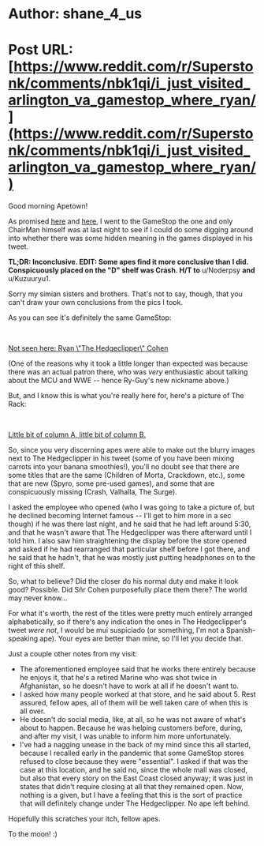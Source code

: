 # Author: shane_4_us
# Post URL: [https://www.reddit.com/r/Superstonk/comments/nbk1qi/i_just_visited_arlington_va_gamestop_where_ryan/](https://www.reddit.com/r/Superstonk/comments/nbk1qi/i_just_visited_arlington_va_gamestop_where_ryan/)


Good morning Apetown!

As promised [here](https://www.reddit.com/r/Superstonk/comments/nb5sh6/maybe_we_missed_some_triangles/gxxo5zm?utm_source=share&utm_medium=web2x&context=3) and [here](https://www.reddit.com/r/Superstonk/comments/nb4tbl/ryan_cohen_tweet/gxxiq6y?utm_source=share&utm_medium=web2x&context=3), I went to the GameStop the one and only ChairMan himself was at last night to see if I could do some digging around into whether there was some hidden meaning in the games displayed in his tweet.

**TL;DR: Inconclusive. EDIT: Some apes find it more conclusive than I did. Conspicuously placed on the "D" shelf was Crash. H/T to** u/Noderpsy **and** u/Kuzuuryu1.

Sorry my simian sisters and brothers. That's not to say, though, that you can't draw your own conclusions from the pics I took.

As you can see it's definitely the same GameStop:

&#x200B;

[Not seen here: Ryan \\"The Hedgeclipper\\" Cohen](https://preview.redd.it/aso34jysqwy61.jpg?width=3120&format=pjpg&auto=webp&s=049728f71fe7f7d025c67066c9a20612fa486bb1)

(One of the reasons why it took a little longer than expected was because there was an actual patron there, who was *very* enthusiastic about talking about the MCU and WWE -- hence Ry-Guy's new nickname above.)

But, and I know this is what you're really here for, here's a picture of The Rack:

&#x200B;

[Little bit of column A, little bit of column B.](https://preview.redd.it/fwi291ajrwy61.jpg?width=3120&format=pjpg&auto=webp&s=a03b9bb307195edc7634c0b814c0574b34d0c13d)

So, since you very discerning apes were able to make out the blurry images next to The Hedgeclipper in his tweet (some of you have been mixing carrots into your banana smoothies!), you'll no doubt see that there are some titles that are the same (Children of Morta, Crackdown, etc.), some that are new (Spyro, some pre-used games), and some that are conspicuously missing (Crash, Valhalla, The Surge).

I asked the employee who opened (who I was going to take a picture of, but he declined becoming Internet famous -- I'll get to him more in a sec though) if he was there last night, and he said that he had left around 5:30, and that he wasn't aware that The Hedgeclipper was there afterward until I told him. I also saw him straightening the display before the store opened and asked if he had rearranged that particular shelf before I got there, and he said that he hadn't, that he was mostly just putting headphones on to the right of this shelf.

So, what to believe? Did the closer do his normal duty and make it look good? Possible. Did Sñr Cohen purposefully place them there? The world may never know...

For what it's worth, the rest of the titles were pretty much entirely arranged alphabetically, so if there's any indication the ones in The Hedgeclipper's tweet *were not*, I would be mui suspiciado (or something, I'm not a Spanish-speaking ape). Your eyes are better than mine, so I'll let you decide that.

Just a couple other notes from my visit:

* The aforementioned employee said that he works there entirely because he enjoys it, that he's a retired Marine who was shot twice in Afghanistan, so he doesn't have to work at all if he doesn't want to.
* I asked how many people worked at that store, and he said about 5. Rest assured, fellow apes, all of them will be well taken care of when this is all over.
* He doesn't do social media, like, at all, so he was not aware of what's about to happen. Because he was helping customers before, during, and after my visit, I was unable to inform him more unfortunately.
* I've had a nagging unease in the back of my mind since this all started, because I recalled early in the pandemic that some GameStop stores refused to close because they were "essential". I asked if that was the case at this location, and he said no, since the whole mall was closed, but also that every story on the East Coast closed anyway; it was just in states that didn't require closing at all that they remained open. Now, nothing is a given, but I have a feeling that this is the sort of practice that will definitely change under The Hedgeclipper. No ape left behind.

Hopefully this scratches your itch, fellow apes.

To the moon! :)